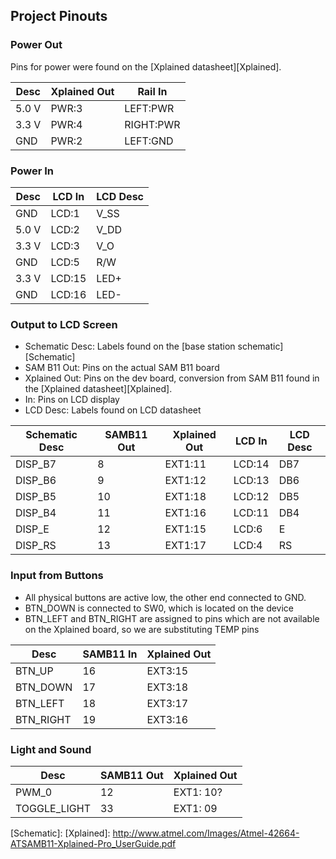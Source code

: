 ## Project Pinouts

### Power Out

Pins for power were found on the [Xplained datasheet][Xplained].

| Desc  | Xplained Out | Rail In   |
|-------|--------------|-----------|
| 5.0 V | PWR:3        | LEFT:PWR  |
| 3.3 V | PWR:4        | RIGHT:PWR |
| GND   | PWR:2        | LEFT:GND  |

### Power In

| Desc  | LCD In | LCD Desc |
|-------|--------|----------|
| GND   | LCD:1  | V_SS     |
| 5.0 V | LCD:2  | V_DD     |
| 3.3 V | LCD:3  | V_O      |
| GND   | LCD:5  | R/W      |
| 3.3 V | LCD:15 | LED+     |
| GND   | LCD:16 | LED-     |

### Output to LCD Screen

- Schematic Desc: Labels found on the [base station schematic][Schematic]
- SAM B11 Out: Pins on the actual SAM B11 board
- Xplained Out: Pins on the dev board, conversion from SAM B11 found in the [Xplained datasheet][Xplained].
- In: Pins on LCD display
- LCD Desc: Labels found on LCD datasheet

| Schematic Desc | SAMB11 Out | Xplained Out | LCD In | LCD Desc |
|----------------|------------|--------------|--------|----------|
| DISP_B7        | 8          | EXT1:11      | LCD:14 | DB7      |
| DISP_B6        | 9          | EXT1:12      | LCD:13 | DB6      |
| DISP_B5        | 10         | EXT1:18      | LCD:12 | DB5      |
| DISP_B4        | 11         | EXT1:16      | LCD:11 | DB4      |
| DISP_E         | 12         | EXT1:15      | LCD:6  | E        |
| DISP_RS        | 13         | EXT1:17      | LCD:4  | RS       |

### Input from Buttons

- All physical buttons are active low, the other end connected to GND.
- BTN_DOWN is connected to SW0, which is located on the device
- BTN_LEFT and BTN_RIGHT are assigned to pins which are not available on the Xplained board, so we are substituting TEMP pins

| Desc           | SAMB11 In | Xplained Out |
|----------------|-----------|--------------|
| BTN_UP         | 16        | EXT3:15      |
| BTN_DOWN       | 17        | EXT3:18      |
| BTN_LEFT       | 18        | EXT3:17      |
| BTN_RIGHT      | 19        | EXT3:16      |

### Light and Sound

| Desc           | SAMB11 Out | Xplained Out |
|----------------|------------|--------------|
| PWM_0       	 | 12         | EXT1: 10?     | //TODO layout fix later
| TOGGLE_LIGHT   | 33         | EXT1: 09     | //TODO layout fix later

[Schematic]:
[Xplained]: http://www.atmel.com/Images/Atmel-42664-ATSAMB11-Xplained-Pro_UserGuide.pdf
